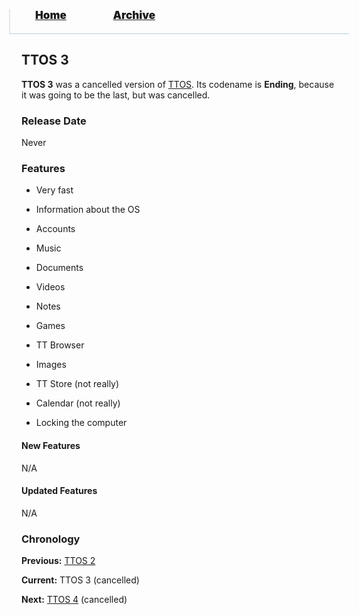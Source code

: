 <blockquote style="background: #0000;border-bottom: 1px solid #B2D2E1;height: 30px;margin: 0 -20px 20px;padding: 0px 20px 9px 40px;">
  <p style=""><a href="https://quintenvandamme.github.io/pptos-wiki/" style="font-size: 17px;font-weight: 900;font-style: normal;text-shadow: rgba(255,255,255,0.9) 0 1px 0;">Home</a>&nbsp;&nbsp;&nbsp;&nbsp;&nbsp;&nbsp;&nbsp;&nbsp;&nbsp;&nbsp;&nbsp;&nbsp;&nbsp;&nbsp;&nbsp;&nbsp;&nbsp;&nbsp;
    <a href="https://quintenvandamme.github.io/pptos-wiki/archive/" style="font-size: 17px;font-weight: 900;font-style: normal;text-shadow: rgba(255,255,255,0.9) 0 1px 0;">Archive</a>
  </p>
</blockquote>

## TTOS 3

**TTOS 3** was a cancelled version of [TTOS](https://quintenvandamme.github.io/pptos-wiki/wiki/TTOS/). Its codename is **Ending**, because it was going to be the last, but was cancelled. 

### Release Date

Never

### Features

- Very fast
- Information about the OS
- Accounts
- Music
- Documents
- Videos
- Notes
- Games
- TT Browser
- Images

- TT Store (not really)
- Calendar (not really)
- Locking the computer

#### New Features

N/A

#### Updated Features

N/A 

### Chronology

**Previous:** [TTOS 2](https://quintenvandamme.github.io/pptos-wiki/wiki/TTOS/TTOS_2)

**Current:** TTOS 3 (cancelled)

**Next:** [TTOS 4](https://quintenvandamme.github.io/pptos-wiki/wiki/TTOS/Scrapped_TTOS_versions) (cancelled) 

<body style="background-image: url(https://raw.githubusercontent.com/hexa-one/pptos-wiki/gh-pages/assets/background/background.png);background-repeat: no-repeat;background-attachment: fixed;background-size: cover;">